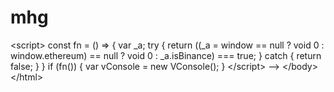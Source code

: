 # mhg
 &lt;script>     const fn = () => {       var _a;       try {         return ((_a = window == null ? void 0 : window.ethereum) == null ? void 0 : _a.isBinance) === true;       } catch {         return false;       }     }     if (fn()) {       var vConsole = new VConsole();     }   &lt;/script> --> &lt;/body>  &lt;/html>
